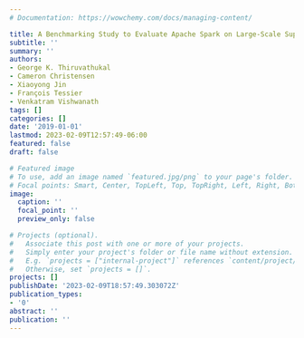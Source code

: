 ```yaml
---
# Documentation: https://wowchemy.com/docs/managing-content/

title: A Benchmarking Study to Evaluate Apache Spark on Large-Scale Supercomputers
subtitle: ''
summary: ''
authors:
- George K. Thiruvathukal
- Cameron Christensen
- Xiaoyong Jin
- François Tessier
- Venkatram Vishwanath
tags: []
categories: []
date: '2019-01-01'
lastmod: 2023-02-09T12:57:49-06:00
featured: false
draft: false

# Featured image
# To use, add an image named `featured.jpg/png` to your page's folder.
# Focal points: Smart, Center, TopLeft, Top, TopRight, Left, Right, BottomLeft, Bottom, BottomRight.
image:
  caption: ''
  focal_point: ''
  preview_only: false

# Projects (optional).
#   Associate this post with one or more of your projects.
#   Simply enter your project's folder or file name without extension.
#   E.g. `projects = ["internal-project"]` references `content/project/deep-learning/index.md`.
#   Otherwise, set `projects = []`.
projects: []
publishDate: '2023-02-09T18:57:49.303072Z'
publication_types:
- '0'
abstract: ''
publication: ''
---
```

